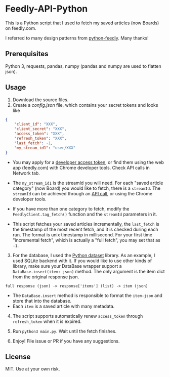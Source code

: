 # Feedly-API-Python

This is a Python script that I used to fetch my saved articles (now Boards) on feedly.com. 

I referred to many design patterns from [python-feedly](https://github.com/axsapronov/python-feedly). 
Many thanks! 

## Prerequisites 

Python 3, requests, pandas, numpy (pandas and numpy are used to flatten json). 

## Usage 

1. Download the source files. 
2. Create a *config.json* file, which contains your secret tokens and looks like 
```json
{
    "client_id": "XXX", 
    "client_secret": "XXX", 
    "access_token": "XXX", 
    "refresh_token": "XXX", 
    "last_fetch": -1, 
    "my_stream_id1": "user/XXX"
}
```

- You may apply for a [developer access token](https://developer.feedly.com/v3/developer/), 
or find them using the web app (feedly.com) with Chrome developer tools. Check API calls in Network tab.  

- The `my_stream_id1` is the streamId you will need. 
For each "saved article category" (now Board) you would like to fetch, there is a `streamId`. 
The `streamId` can be achieved through an [API call](https://developer.feedly.com/v3/tags/), 
or using the Chrome developer tools. 

- If you have more than one category to fetch, 
modify the `FeedlyClient.tag_fetch()` function and the `streamId` parameters in it. 

- This script fetches your saved articles incrementally, 
the `last_fetch` is the timestamp of the most recent fetch, and it is checked during each run. 
The format is unix timestamp in millisecond. 
For your first time "incremental fetch", which is actually a "full fetch", you may set that as `-1`. 

3. For the database, I used the [Python dataset](https://dataset.readthedocs.io/en/latest/) library. 
As an example, I used SQLite backend with it. 
If you would like to use other kinds of library, make sure your DataBase wrapper support a 
`DataBase.insert(item: json)` method. 
The only argument is the item dict from the original response json. 
```
full response (json) -> response['items'] (list) -> item (json)
```
- The `DataBase.insert` method is responsible to format the `item-json` and store that into 
the database. 
- Each `item` is a saved article with many metadata. 

4. The script supports automatically renew `access_token` through `refresh_token` when it is expired. 

5. Run `python3 main.py`. Wait until the fetch finishes. 

6. Enjoy! File issue or PR if you have any suggestions.

## License 

MIT. Use at your own risk. 
